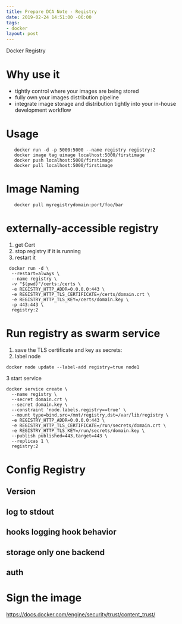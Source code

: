 ```yaml
---
title: Prepare DCA Note - Registry
date: 2019-02-24 14:51:00 -06:00
tags:
- docker
layout: post
---
```


Docker Registry
<!--more-->

# Why use it

* tightly control where your images are being stored
* fully own your images distribution pipeline
* integrate image storage and distribution tightly into your in-house development workflow

# Usage
~~~
   docker run -d -p 5000:5000 --name registry registry:2
   docker image tag uimage localhost:5000/firstimage
   docker push localhost:5000/firstimage
   docker pull localhost:5000/firstimage
~~~ 

# Image Naming

~~~
   docker pull myregistrydomain:port/foo/bar
~~~

# externally-accessible registry

1. get Cert
2. stop registry if it is running
3. restart it

~~~
 docker run -d \
  --restart=always \
  --name registry \
  -v "$(pwd)"/certs:/certs \
  -e REGISTRY_HTTP_ADDR=0.0.0.0:443 \
  -e REGISTRY_HTTP_TLS_CERTIFICATE=/certs/domain.crt \
  -e REGISTRY_HTTP_TLS_KEY=/certs/domain.key \
  -p 443:443 \
  registry:2
~~~
   
# Run registry as swarm service
1. save the TLS certificate and key as secrets:
2. label node

~~~
docker node update --label-add registry=true node1
~~~

3 start service

~~~
docker service create \
  --name registry \
  --secret domain.crt \
  --secret domain.key \
  --constraint 'node.labels.registry==true' \
  --mount type=bind,src=/mnt/registry,dst=/var/lib/registry \
  -e REGISTRY_HTTP_ADDR=0.0.0.0:443 \
  -e REGISTRY_HTTP_TLS_CERTIFICATE=/run/secrets/domain.crt \
  -e REGISTRY_HTTP_TLS_KEY=/run/secrets/domain.key \
  --publish published=443,target=443 \
  --replicas 1 \
  registry:2
~~~

# Config Registry

## Version

## log to stdout

## hooks logging hook behavior

## storage only one backend 

## auth


# Sign the image
https://docs.docker.com/engine/security/trust/content_trust/
